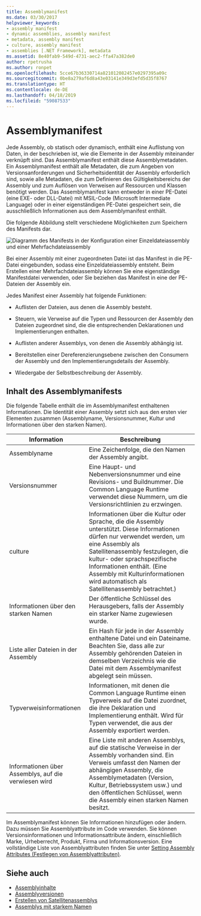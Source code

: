 ```yaml
---
title: Assemblymanifest
ms.date: 03/30/2017
helpviewer_keywords:
- assembly manifest
- dynamic assemblies, assembly manifest
- metadata, assembly manifest
- culture, assembly manifest
- assemblies [.NET Framework], metadata
ms.assetid: 8e40fab9-549d-4731-aec2-ffa47a382de0
author: rpetrusha
ms.author: ronpet
ms.openlocfilehash: 5cce67b36330714a821012082457e0297395a09c
ms.sourcegitcommit: 0be8a279af6d8a43e03141e349d3efd5d35f8767
ms.translationtype: HT
ms.contentlocale: de-DE
ms.lasthandoff: 04/18/2019
ms.locfileid: "59087533"
---
```

# <a name="assembly-manifest"></a>Assemblymanifest
Jede Assembly, ob statisch oder dynamisch, enthält eine Auflistung von Daten, in der beschrieben ist, wie die Elemente in der Assembly miteinander verknüpft sind. Das Assemblymanifest enthält diese Assemblymetadaten. Ein Assemblymanifest enthält alle Metadaten, die zum Angeben von Versionsanforderungen und Sicherheitsidentität der Assembly erforderlich sind, sowie alle Metadaten, die zum Definieren des Gültigkeitsbereichs der Assembly und zum Auflösen von Verweisen auf Ressourcen und Klassen benötigt werden. Das Assemblymanifest kann entweder in einer PE-Datei (eine EXE- oder DLL-Datei) mit MSIL-Code (Microsoft Intermediate Language) oder in einer eigenständigen PE-Datei gespeichert sein, die ausschließlich Informationen aus dem Assemblymanifest enthält.  
  
 Die folgende Abbildung stellt verschiedene Möglichkeiten zum Speichern des Manifests dar.  
  
 ![Diagramm des Manifests in der Konfiguration einer Einzeldateiassembly und einer Mehrfachdateiassembly](./media/assembly-manifest/assembly-types-diagram.gif)  
  
 Bei einer Assembly mit einer zugeordneten Datei ist das Manifest in die PE-Datei eingebunden, sodass eine Einzeldateiassembly entsteht. Beim Erstellen einer Mehrfachdateiassembly können Sie eine eigenständige Manifestdatei verwenden, oder Sie beziehen das Manifest in eine der PE-Dateien der Assembly ein.  
  
 Jedes Manifest einer Assembly hat folgende Funktionen:  
  
-   Auflisten der Dateien, aus denen die Assembly besteht.  
  
-   Steuern, wie Verweise auf die Typen und Ressourcen der Assembly den Dateien zugeordnet sind, die die entsprechenden Deklarationen und Implementierungen enthalten.  
  
-   Auflisten anderer Assemblys, von denen die Assembly abhängig ist.  
  
-   Bereitstellen einer Dereferenzierungsebene zwischen den Consumern der Assembly und den Implementierungsdetails der Assembly.  
  
-   Wiedergabe der Selbstbeschreibung der Assembly.  
  
## <a name="assembly-manifest-contents"></a>Inhalt des Assemblymanifests  
 Die folgende Tabelle enthält die im Assemblymanifest enthaltenen Informationen. Die Identität einer Assembly setzt sich aus den ersten vier Elementen zusammen (Assemblyname, Versionsnummer, Kultur und Informationen über den starken Namen).  
  
|Information|Beschreibung|  
|-----------------|-----------------|  
|Assemblyname|Eine Zeichenfolge, die den Namen der Assembly angibt.|  
|Versionsnummer|Eine Haupt- und Nebenversionsnummer und eine Revisions- und Buildnummer. Die Common Language Runtime verwendet diese Nummern, um die Versionsrichtlinien zu erzwingen.|  
|culture|Informationen über die Kultur oder Sprache, die die Assembly unterstützt. Diese Informationen dürfen nur verwendet werden, um eine Assembly als Satellitenassembly festzulegen, die kultur- oder sprachspezifische Informationen enthält. (Eine Assembly mit Kulturinformationen wird automatisch als Satellitenassembly betrachtet.)|  
|Informationen über den starken Namen|Der öffentliche Schlüssel des Herausgebers, falls der Assembly ein starker Name zugewiesen wurde.|  
|Liste aller Dateien in der Assembly|Ein Hash für jede in der Assembly enthaltene Datei und ein Dateiname. Beachten Sie, dass alle zur Assembly gehörenden Dateien in demselben Verzeichnis wie die Datei mit dem Assemblymanifest abgelegt sein müssen.|  
|Typverweisinformationen|Informationen, mit denen die Common Language Runtime einen Typverweis auf die Datei zuordnet, die ihre Deklaration und Implementierung enthält. Wird für Typen verwendet, die aus der Assembly exportiert werden.|  
|Informationen über Assemblys, auf die verwiesen wird|Eine Liste mit anderen Assemblys, auf die statische Verweise in der Assembly vorhanden sind. Ein Verweis umfasst den Namen der abhängigen Assembly, die Assemblymetadaten (Version, Kultur, Betriebssystem usw.) und den öffentlichen Schlüssel, wenn die Assembly einen starken Namen besitzt.|  
  
 Im Assemblymanifest können Sie Informationen hinzufügen oder ändern. Dazu müssen Sie Assemblyattribute im Code verwenden. Sie können Versionsinformationen und Informationsattribute ändern, einschließlich Marke, Urheberrecht, Produkt, Firma und Informationsversion. Eine vollständige Liste von Assemblyattributen finden Sie unter [Setting Assembly Attributes (Festlegen von Assemblyattributen)](../../../docs/framework/app-domains/set-assembly-attributes.md).  
  
## <a name="see-also"></a>Siehe auch

- [Assemblyinhalte](../../../docs/framework/app-domains/assembly-contents.md)
- [Assemblyversionen](../../../docs/framework/app-domains/assembly-versioning.md)
- [Erstellen von Satellitenassemblys](../../../docs/framework/resources/creating-satellite-assemblies-for-desktop-apps.md)
- [Assemblys mit starkem Namen](../../../docs/framework/app-domains/strong-named-assemblies.md)
